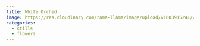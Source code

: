 ```yaml
---
title: White Orchid
image: https://res.cloudinary.com/rama-llama/image/upload/v1603915241/White_Orchid_qnwmmp.jpg
categories:
  - stills
  - flowers
---
```

